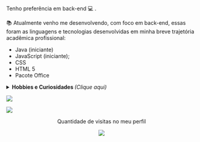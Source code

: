 <p> Tenho preferência em back-end 💻 . </p>
<p> 📚  Atualmente venho me desenvolvendo, com foco em back-end, essas foram as linguagens e tecnologias desenvolvidas em minha breve trajetória acadêmica profissional:

- Java (iniciante)
- JavaScript (iniciante);
- CSS
- HTML 5
- Pacote Office
</p>
<details>
	<summary> <b> Hobbies e Curiosidades </b> <i>(Clique aqui)</i> </summary>
<p></p>
<p>- Adoro trabalhar home office e me sinto muito mais produtivo.</p>
<p>- Por incrivel que pareça estou sempre em movimento e aprendo diversas coisas de maneira autoditada.</p>
<p>- Sou patinador e aprendi depois dos 18 anos.</p>
<p>- De preferência vou ao parque nos fins de semana.</p>
<p>- Gosto de plantas, principalmente as que dá pra comer.</p>
<p>Curiosidades:<p/>
<p>Adoro aquarismo e já visitei quase todas as lojas sobre o assunto de Sp.</p>
</details>
 

<a><img src="https://github-readme-stats.vercel.app/api/top-langs/?username=Jeanauta&layout=compact&show_icons=true&theme=chartreuse-dark"></a>

<a><img src="https://github-readme-stats.vercel.app/api?username=Jeanauta&show_icons=true&theme=chartreuse-dark"></a> 

<p align="center"> 
 Quantidade de visitas no meu perfil  <br></p>
 <p align="center">

<p align="center"> 
   <img alingn="center" src="https://profile-counter.glitch.me/Jeanauta/count.svg" /></p>
<p align="center">	

